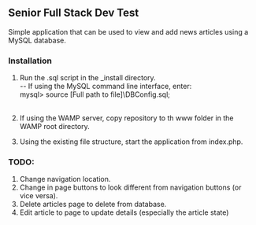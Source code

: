 ## Senior Full Stack Dev Test

Simple application that can be used to view and add news articles using a MySQL database.

### Installation

1. Run the .sql script in the _install directory.<br />
  -- If using the MySQL command line interface, enter:<br />
    mysql> source [Full path to file]\DBConfig.sql;<br /><br />
    
2. If using the WAMP server, copy repository to th www folder in the WAMP root directory.<br />

3. Using the existing file structure, start the application from index.php.

### TODO:

1. Change navigation location.<br />
2. Change in page buttons to look different from navigation buttons (or vice versa).<br />
3. Delete articles page to delete from database.<br />
4. Edit article to page to update details (especially the article state)
